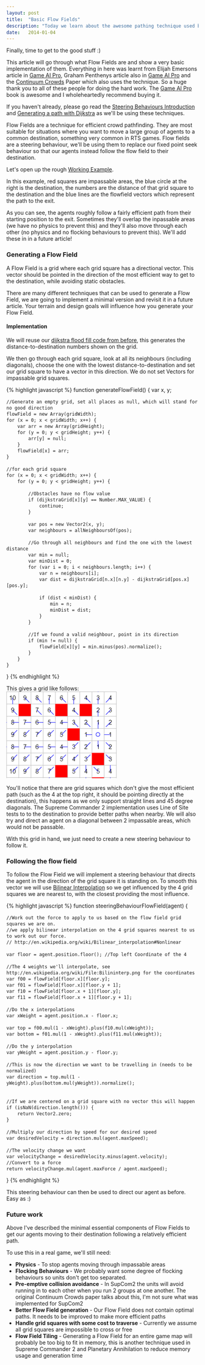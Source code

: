 ```yaml
---
layout: post
title:  "Basic Flow Fields"
description: "Today we learn about the awesome pathing technique used by Supreme Commander 2 and Planetary Annihilation"
date:   2014-01-04
---
```


Finally, time to get to the good stuff :)

This article will go through what Flow Fields are and show a very basic implementation of them.
Everything in here was learnt from Elijah Emersons article in [Game AI Pro], Graham Penthenys article also in [Game AI Pro] and the [Continuum Crowds] Paper which also uses the technique. So a huge thank you to all of these people for doing the hard work. The [Game AI Pro] book is awesome and I wholeheartedly recommend buying it.

[Game AI Pro]: http://www.gameaipro.com/
[Continuum Crowds]: http://grail.cs.washington.edu/projects/crowd-flows/

If you haven't already, please go read the [Steering Behaviours Introduction] and [Generating a path with Dijkstra] as we'll be using these techniques.

[Steering Behaviours Introduction]: /2014/01/02/steering-introduction.html
[Generating a path with Dijkstra]: /2013/12/31/generating-a-path-dijkstra.html

Flow Fields are a technique for efficient crowd pathfinding. They are most suitable for situations where you want to move a large group of agents to a common destination, something very common in RTS games.
Flow fields are a steering behaviour, we'll be using them to replace our fixed point seek behaviour so that our agents instead follow the flow field to their destination.

Let's open up the rough [Working Example].

[Working Example]: /examples/4-basic-flow-fields/index.html

In this example, red squares are impassable areas, the blue circle at the right is the destination, the numbers are the distance of that grid square to the destination and the blue lines are the flowfield vectors which represent the path to the exit.

As you can see, the agents roughly follow a fairly efficient path from their starting position to the exit.
Sometimes they'll overlap the inpassable areas (we have no physics to prevent this) and they'll also move through each other (no physics and no flocking behaviours to prevent this). 
We'll add these in in a future article!

### Generating a Flow Field

A Flow Field is a grid where each grid square has a directional vector. This vector should be pointed in the direction of the most efficient way to get to the destination, while avoiding static obstacles.

There are many different techniques that can be used to generate a Flow Field, we are going to implement a minimal version and revisit it in a future article. Your terrain and design goals will influence how you generate your Flow Field.

#### Implementation

We will reuse our [dijkstra flood fill code from before], this generates the distance-to-destination numbers shown on the grid.

[dijkstra flood fill code from before]: /2013/12/31/generating-a-path-dijkstra.html

We then go through each grid square, look at all its neighbours (including diagonals), choose the one with the lowest distance-to-destination and set our grid square to have a vector in this direction. We do not set Vectors for impassable grid squares.

{% highlight javascript %}
function generateFlowField() {
	var x, y;

	//Generate an empty grid, set all places as null, which will stand for no good direction
	flowField = new Array(gridWidth);
	for (x = 0; x < gridWidth; x++) {
		var arr = new Array(gridHeight);
		for (y = 0; y < gridHeight; y++) {
			arr[y] = null;
		}
		flowField[x] = arr;
	}

	//for each grid square
	for (x = 0; x < gridWidth; x++) {
		for (y = 0; y < gridHeight; y++) {

			//Obstacles have no flow value
			if (dijkstraGrid[x][y] == Number.MAX_VALUE) {
				continue;
			}

			var pos = new Vector2(x, y);
			var neighbours = allNeighboursOf(pos);

			//Go through all neighbours and find the one with the lowest distance
			var min = null;
			var minDist = 0;
			for (var i = 0; i < neighbours.length; i++) {
				var n = neighbours[i];
				var dist = dijkstraGrid[n.x][n.y] - dijkstraGrid[pos.x][pos.y];

				if (dist < minDist) {
					min = n;
					minDist = dist;
				}
			}

			//If we found a valid neighbour, point in its direction
			if (min != null) {
				flowField[x][y] = min.minus(pos).normalize();
			}
		}
	}
}
{% endhighlight %}

This gives a grid like follows:<br/>
<img src="/images/flowfield.png" />

You'll notice that there are grid squares which don't give the most efficient path (such as the 4 at the top right, it should be pointing directly at the destination), this happens as we only support straight lines and 45 degree diagonals. The Supreme Commander 2 implementation uses Line of Site tests to to the destination to provide better paths when nearby. We will also try and direct an agent on a diagonal between 2 impassable areas, which would not be passable.

With this grid in hand, we just need to create a new steering behaviour to follow it.

### Following the flow field

To follow the Flow Field we will implement a steering behaviour that directs the agent in the direction of the grid square it is standing on. To smooth this vector we will use [Bilinear Interpolation] so we get influenced by the 4 grid squares we are nearest to, with the closest providing the most influence.

[Bilinear Interpolation]: http://en.wikipedia.org/wiki/Bilinear_interpolation

{% highlight javascript %}
function steeringBehaviourFlowField(agent) {

	//Work out the force to apply to us based on the flow field grid squares we are on.
	//we apply bilinear interpolation on the 4 grid squares nearest to us to work out our force.
	// http://en.wikipedia.org/wiki/Bilinear_interpolation#Nonlinear

	var floor = agent.position.floor(); //Top left Coordinate of the 4

	//The 4 weights we'll interpolate, see http://en.wikipedia.org/wiki/File:Bilininterp.png for the coordinates
	var f00 = flowField[floor.x][floor.y];
	var f01 = flowField[floor.x][floor.y + 1];
	var f10 = flowField[floor.x + 1][floor.y];
	var f11 = flowField[floor.x + 1][floor.y + 1];

	//Do the x interpolations
	var xWeight = agent.position.x - floor.x;

	var top = f00.mul(1 - xWeight).plus(f10.mul(xWeight));
	var bottom = f01.mul(1 - xWeight).plus(f11.mul(xWeight));

	//Do the y interpolation
	var yWeight = agent.position.y - floor.y;

	//This is now the direction we want to be travelling in (needs to be normalized)
	var direction = top.mul(1 - yWeight).plus(bottom.mul(yWeight)).normalize();


	//If we are centered on a grid square with no vector this will happen
	if (isNaN(direction.length())) {
		return Vector2.zero;
	}

	//Multiply our direction by speed for our desired speed
	var desiredVelocity = direction.mul(agent.maxSpeed);

	//The velocity change we want
	var velocityChange = desiredVelocity.minus(agent.velocity);
	//Convert to a force
	return velocityChange.mul(agent.maxForce / agent.maxSpeed);
}
{% endhighlight %}

This steering behaviour can then be used to direct our agent as before. Easy as :)

### Future work

Above I've described the minimal essential components of Flow Fields to get our agents moving to their destination following a relatively efficient path.

To use this in a real game, we'll still need:

- **Physics** - To stop agents moving through impassable areas
- **Flocking Behaviours** - We probably want some degree of flocking behaviours so units don't get too separated.
- **Pre-emptive collision avoidance** - In SupCom2 the units will avoid running in to each other when you run 2 groups at one another. The original Continuum Crowds paper talks about this, I'm not sure what was implemented for SupCom2
- **Better Flow Field generation** - Our Flow Field does not contain optimal paths. It needs to be improved to make more efficient paths
- **Handle grid squares with some cost to traverse** - Currently we assume all grid squares are impossible to cross or free
- **Flow Field Tiling** - Generating a Flow Field for an entire game map will probably be too big to fit in memory, this is another technique used in Supreme Commander 2 and Planetary Annihilation to reduce memory usage and generation time
